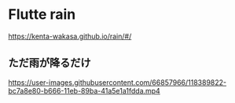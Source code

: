 # Flutte rain

https://kenta-wakasa.github.io/rain/#/


## ただ雨が降るだけ


https://user-images.githubusercontent.com/66857966/118389822-bc7a8e80-b666-11eb-89ba-41a5e1a1fdda.mp4

